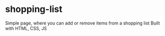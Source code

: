 # shopping-list

Simple page, where you can add or remove items from a shopping list
Built with HTML, CSS, JS
